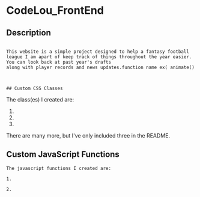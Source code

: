 # CodeLou_FrontEnd

## Description
```

This website is a simple project designed to help a fantasy football league I am apart of keep track of things throughout the year easier.  You can look back at past year's drafts 
along with player records and news updates.function name ex( animate()



## Custom CSS Classes
```
The class(es) I created are:

1.

2.


3.

There are many more, but I've only included three in the README.


## Custom JavaScript Functions
```
The javascript functions I created are:

1.

2.
